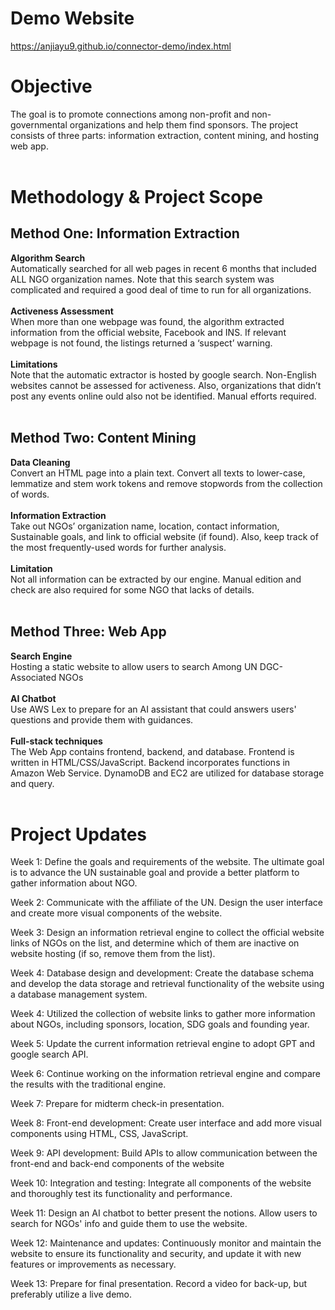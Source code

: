 # Demo Website

https://anjiayu9.github.io/connector-demo/index.html

# Objective
The goal is to promote connections among non-profit and non-governmental organizations and help them find sponsors. The project consists of three parts: information extraction, content mining, and hosting web app. </br></br>

# Methodology & Project Scope
## Method One: Information Extraction
**Algorithm Search**</br>
Automatically searched for all web pages in recent 6 months that included ALL NGO organization names. Note that this search system was complicated and required a good deal of  time to run for all organizations. </br></br>
**Activeness Assessment**</br>
When more than one webpage was found, the algorithm extracted information from the official website, Facebook and INS. If relevant webpage is not found, the listings returned a ‘suspect’ warning. </br></br>
**Limitations**</br>
Note that the automatic extractor is hosted by google search. Non-English websites cannot be assessed for activeness. Also, organizations that didn’t post any events online ould also not be identified. Manual efforts required.</br></br>

## Method Two: Content Mining
**Data Cleaning**</br>
Convert an HTML page into a plain text. Convert all texts to lower-case, lemmatize and stem work tokens and remove stopwords from the collection of words.</br></br>
**Information Extraction**</br>
Take out NGOs’ organization name, location, contact information, Sustainable goals, and link to official website (if found). Also, keep track of the most frequently-used words for further analysis.</br></br>
**Limitation**</br>
Not all information can be extracted by our engine. Manual edition and check are also required for some NGO that lacks of details. </br></br>

## Method Three: Web App
**Search Engine**</br>
Hosting a static website to allow users to search Among UN DGC-Associated NGOs</br></br>
**AI Chatbot**</br>
Use AWS Lex to prepare for an AI assistant that could answers users' questions and provide them with guidances.</br></br>
**Full-stack techniques**</br>
The Web App contains frontend, backend, and database. Frontend is written in HTML/CSS/JavaScript. Backend incorporates functions in Amazon Web Service. DynamoDB and EC2 are utilized for database storage and query. </br></br>


# Project Updates

Week 1: Define the goals and requirements of the website. The ultimate goal is to advance the UN sustainable goal and provide a better platform to gather information about NGO. 

Week 2: Communicate with the affiliate of the UN. Design the user interface and create more visual components of the website.

Week 3: Design an information retrieval engine to collect the official website links of NGOs on the list, and determine which of them are inactive on website hosting (if so, remove them from the list).

Week 4: Database design and development: Create the database schema and develop the data storage and retrieval functionality of the website using a database management system.

Week 4: Utilized the collection of website links to gather more information about NGOs, including sponsors, location, SDG goals and founding year.

Week 5: Update the current information retrieval engine to adopt GPT and google search API. 

Week 6: Continue working on the information retrieval engine and compare the results with the traditional engine. 

Week 7: Prepare for midterm check-in presentation. 

Week 8: Front-end development: Create user interface and add more visual components using HTML, CSS, JavaScript.

Week 9: API development: Build APIs to allow communication between the front-end and back-end components of the website

Week 10: Integration and testing: Integrate all components of the website and thoroughly test its functionality and performance. 

Week 11: Design an AI chatbot to better present the notions. Allow users to search for NGOs' info and guide them to use the website. 

Week 12: Maintenance and updates: Continuously monitor and maintain the website to ensure its functionality and security, and update it with new features or improvements as necessary. 

Week 13: Prepare for final presentation. Record a video for back-up, but preferably utilize a live demo. 
